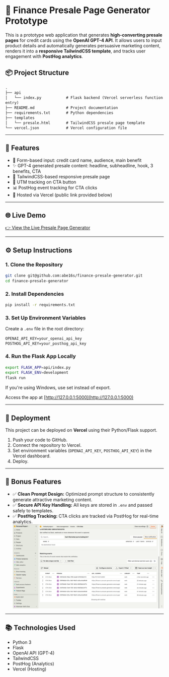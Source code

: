 # 🚀 Finance Presale Page Generator Prototype

This is a prototype web application that generates **high-converting presale pages** for credit cards using the **OpenAI GPT-4 API**.
It allows users to input product details and automatically generates persuasive marketing content, renders it into a **responsive TailwindCSS template**, and tracks user engagement with **PostHog analytics**.

## 📦 Project Structure

```text
.
├── api
│   └── index.py           # Flask backend (Vercel serverless function entry)
├── README.md              # Project documentation
├── requirements.txt       # Python dependencies
├── templates
│   └── presale.html       # TailwindCSS presale page template
└── vercel.json            # Vercel configuration file

```

---

## 🎯 Features

- 📄 Form-based input: credit card name, audience, main benefit
- ✨ GPT-4 generated presale content: headline, subheadline, hook, 3 benefits, CTA
- 🎨 TailwindCSS-based responsive presale page
- 🔗 UTM tracking on CTA button
- 📊 PostHog event tracking for CTA clicks
- 🚀 Hosted via Vercel (public link provided below)

---

## 🌐 Live Demo

[👉 View the Live Presale Page Generator](https://finance-presale-generator.vercel.app/)

---

## ⚙️ Setup Instructions

### 1. Clone the Repository

```bash
git clone git@github.com:abe16s/finance-presale-generator.git
cd finance-presale-generator
```

### 2. Install Dependencies

```bash
pip install -r requirements.txt
```

### 3. Set Up Environment Variables

Create a `.env` file in the root directory:

```env
OPENAI_API_KEY=your_openai_api_key
POSTHOG_API_KEY=your_posthog_api_key
```

### 4. Run the Flask App Locally

```bash
export FLASK_APP=api/index.py
export FLASK_ENV=development
flask run
```

If you're using Windows, use set instead of export.

Access the app at [http://127.0.0.1:5000](http://127.0.0.1:5000)

---

## 🚀 Deployment

This project can be deployed on **Vercel** using their Python/Flask support.

1. Push your code to GitHub.
2. Connect the repository to Vercel.
3. Set environment variables (`OPENAI_API_KEY`, `POSTHOG_API_KEY`) in the Vercel dashboard.
4. Deploy.

---

## 🧩 Bonus Features

- ✅ **Clean Prompt Design:** Optimized prompt structure to consistently generate attractive marketing content.
- ✅ **Secure API Key Handling:** All keys are stored in `.env` and passed safely to templates.
- ✅ **PostHog Tracking:** CTA clicks are tracked via PostHog for real-time analytics.
      ![PostHog Events Screenshot](screenshots/posthog_events.png)

---

## 📚 Technologies Used

- Python 3
- Flask
- OpenAI API (GPT-4)
- TailwindCSS
- PostHog (Analytics)
- Vercel (Hosting)
